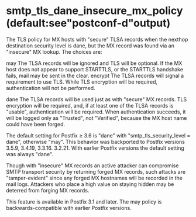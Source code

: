 # smtp_tls_dane_insecure_mx_policy (default:see"postconf-d"output) 

 The TLS policy for MX hosts with "secure" TLSA records when the
nexthop destination security level is dane, but the MX
record was found via an "insecure" MX lookup.  The choices are:



may
 The TLSA records will be ignored and TLS will be optional.  If
the MX host does not appear to support STARTTLS, or the STARTTLS
handshake fails, mail may be sent in the clear. 
encrypt
 The TLSA records will signal a requirement to use TLS.  While
TLS encryption will be required, authentication will not be performed.

dane
The TLSA records will be used just as with "secure" MX records.
TLS encryption will be required, and, if at least one of the TLSA
records is "usable", authentication will be required.  When
authentication succeeds, it will be logged only as "Trusted", not
"Verified", because the MX host name could have been forged.  


 The default setting for Postfix &ge; 3.6 is "dane" with
"smtp_tls_security_level = dane", otherwise "may". This behavior
was backported to Postfix versions 3.5.9, 3.4.19, 3.3.16. 3.2.21.
With earlier Postfix versions the default setting was always "dane".


 Though with "insecure" MX records an active attacker can
compromise SMTP transport security by returning forged MX records,
such attacks are "tamper-evident" since any forged MX hostnames
will be recorded in the mail logs.  Attackers who place a high value
on staying hidden may be deterred from forging MX records. 


This feature is available in Postfix 3.1 and later. The may
policy is backwards-compatible with earlier Postfix versions.




